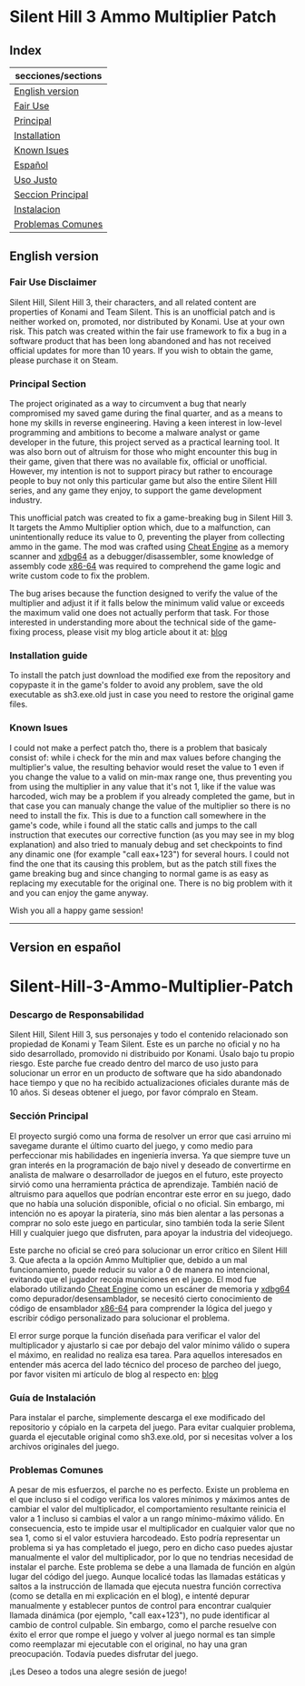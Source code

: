 # Silent Hill 3 Ammo Multiplier Patch



## Index 

| secciones/sections |  
| ------------- |
| [English version](#english-version) | 
|[Fair Use](#fair-use-disclaimer)    |
| [Principal](#principal-section)  | 
| [Installation](#installation-guide )  | 
| [Known Isues](#known-isues )  | 
| [Español](#version-en-español)  | 
| [Uso Justo](#descargo-de-responsabilidad)  | 
| [Seccion Principal](#sección-principal)  | 
| [Instalacion](#guía-de-instalación)  | 
| [Problemas Comunes](#problemas-comunes)  | 



## English version

### Fair Use Disclaimer
Silent Hill, Silent Hill 3, their characters, and all related content are properties of Konami and Team Silent. This is an unofficial patch and is neither worked on, promoted, nor distributed by Konami. Use at your own risk. This patch was created within the fair use framework to fix a bug in a software product that has been long abandoned and has not received official updates for more than 10 years. If you wish to obtain the game, please purchase it on Steam.

### Principal Section

The project originated as a way to circumvent a bug that nearly compromised my saved game during the final quarter, and as a means to hone my skills in reverse engineering. Having a keen interest in low-level programming and ambitions to become a malware analyst or game developer in the future, this project served as a practical learning tool. It was also born out of altruism for those who might encounter this bug in their game, given that there was no available fix, official or unofficial. However, my intention is not to support piracy but rather to encourage people to buy not only this particular game but also the entire Silent Hill series, and any game they enjoy, to support the game development industry.

This unofficial patch was created to fix a game-breaking bug in Silent Hill 3. It targets the Ammo Multiplier option which, due to a malfunction, can unintentionally reduce its value to 0, preventing the player from collecting ammo in the game. The mod was crafted using [Cheat Engine](https://cheatengine.org/) as a memory scanner and [xdbg64](https://x64dbg.com/) as a debugger/disassembler, some knowledge of assembly code [x86-64](https://www.amd.com/en/support/tech-docs/amd64-architecture-programmers-manual-volumes-1-5) was required to comprehend the game logic and write custom code to fix the problem.

The bug arises because the function designed to verify the value of the multiplier and adjust it if it falls below the minimum valid value or exceeds the maximum valid one does not actually perform that task. For those interested in understanding more about the technical side of the game-fixing process, please visit my blog article about it at: [blog]()

### Installation guide 

To install the patch just download the modified exe from the repository and  copypaste it in the game's folder to avoid any problem, save the old executable as sh3.exe.old just in case you need to restore the original game files.


### Known Isues

I could not make a perfect patch tho, there is a problem that basicaly consist of: while i check for the min and max values before changing the multiplier's value, the resulting behavior would reset the value to 1 even if you change the value to a valid on min-max range one, thus preventing you from using the multiplier in any value that it's not 1, like if the value was harcoded, wich may be a problem if you already completed the game, but in that case you can manualy change the value of the multiplier so there is no need to install the fix. This is due to a function call somewhere in the game's code, while i found all the static calls and jumps to the call instruction that executes our corrective function (as you may see in my blog explanation)  and also tried to manualy debug and set checkpoints to find any dinamic one (for example "call eax+123") for several hours. I could not find the one that its causing this problem, but as the patch still fixes the game breaking bug and since changing to normal game is as easy as replacing my executable for the original one. There is no big problem with it and you can enjoy the game anyway.

Wish you all a happy game session!

---

## Version en español

# Silent-Hill-3-Ammo-Multiplier-Patch

### Descargo de Responsabilidad 
Silent Hill, Silent Hill 3, sus personajes y todo el contenido relacionado son propiedad de Konami y Team Silent. Este es un parche no oficial y no ha sido desarrollado, promovido ni distribuido por Konami. Úsalo bajo tu propio riesgo. Este parche fue creado dentro del marco de uso justo para solucionar un error en un producto de software que ha sido abandonado hace tiempo y que no ha recibido actualizaciones oficiales durante más de 10 años. Si deseas obtener el juego, por favor cómpralo en Steam.

### Sección Principal

El proyecto surgió como una forma de resolver un error que casi arruino mi savegame durante el último cuarto del juego, y como medio para perfeccionar mis habilidades en ingeniería inversa. Ya  que siempre tuve un gran interés en la programación de bajo nivel y deseado de convertirme en analista de malware o desarrollador de juegos en el futuro, este proyecto sirvió como una herramienta práctica de aprendizaje. También nació de  altruismo para aquellos que podrían encontrar este error en su juego, dado que no había una solución disponible, oficial o no oficial. Sin embargo, mi intención no es apoyar la piratería, sino más bien alentar a las personas a comprar no solo este juego en particular, sino también toda la serie Silent Hill y cualquier juego que disfruten, para apoyar la industria del videojuego.

Este parche no oficial se creó para solucionar un error crítico en Silent Hill 3. Que afecta a la opción Ammo Multiplier que, debido a un mal funcionamiento, puede reducir su valor a 0 de manera no intencional, evitando que el jugador recoja municiones en el juego. El mod fue elaborado utilizando [Cheat Engine](https://cheatengine.org/s) como un escáner de memoria y [xdbg64](https://x64dbg.com/) como depurador/desensamblador, se necesitó cierto conocimiento de código de ensamblador [x86-64](https://www.amd.com/en/support/tech-docs/amd64-architecture-programmers-manual-volumes-1-5) para comprender la lógica del juego y escribir código personalizado para solucionar el problema.

El error surge porque la función diseñada para verificar el valor del multiplicador y ajustarlo si cae por debajo del valor mínimo válido o supera el máximo, en realidad no realiza esa tarea. Para aquellos interesados en entender más acerca del lado técnico del proceso de parcheo del juego, por favor visiten mi artículo de blog al respecto en: [blog]()

### Guía de Instalación 

Para instalar el parche, simplemente descarga el exe modificado del repositorio y cópialo en la carpeta del juego. Para evitar cualquier problema, guarda el ejecutable original como sh3.exe.old, por si necesitas volver a los archivos originales del juego.

### Problemas Comunes

A pesar de mis esfuerzos, el parche no es perfecto. Existe un problema en el que incluso si el codigo verifica los valores mínimos y máximos antes de cambiar el valor del multiplicador, el comportamiento resultante reinicia el valor a 1 incluso si cambias el valor a un rango mínimo-máximo válido. En consecuencia, esto te impide usar el multiplicador en cualquier valor que no sea 1, como si el valor estuviera harcodeado. Esto podría representar un problema si ya has completado el juego, pero en dicho caso puedes ajustar manualmente el valor del multiplicador, por lo que no tendrias necesidad de instalar el parche. Este problema se debe a una llamada de función en algún lugar del código del juego. Aunque localicé todas las llamadas estáticas y saltos a la instrucción de llamada que ejecuta nuestra función correctiva (como se detalla en mi explicación en el blog), e intenté depurar manualmente y establecer puntos de control para encontrar cualquier llamada dinámica (por ejemplo, "call eax+123"), no pude identificar al cambio de control culpable. Sin embargo, como el parche resuelve con éxito el error que rompe el juego y volver al juego normal es tan simple como reemplazar mi ejecutable con el original, no hay una gran preocupación. Todavía puedes disfrutar del juego.

¡Les Deseo a todos una alegre sesión de juego!

